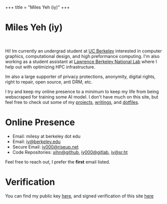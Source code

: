 +++
title = "Miles Yeh (iy)"
+++
# Miles Yeh (iy)
<br/>

Hi! Im currently an undergrad student at [UC Berkeley](https://eecs.berkeley.edu/cs/) interested in computer graphics, computational design, and high preformance computing. I'm also working as a student assistant at [Lawrence Berkeley National Lab](https://www.lbl.gov/) where I help out with optimizing HPC infrastructure. 


Im also a large supporter of privacy protections, anonymity, digital rights, right to repair, open source, anti DRM, etc. 

I try and keep my online presence to a minimum to keep my life from being webscraped for training some AI model. I don't have much on this site, but feel free to check out some of my [projects](/projects/), [writings](/writings/), and [dotfiles](https://github.com/xihn). 


<!-- 

> *"Useless blockquote"* 


Discover additional content:

- With Subitems
  - With Subsubitems
  - [Example Page](./about)
- this list is just the content of `content/_index.md`, the tests are shamelessly stolen from [no style, please!](https://www.getzola.org/themes/no-style-please/)

--->

# Online Presence
- Email: milesy at berkeley dot edu
- Email: [iy@berkeley.edu](mailto:iy@berkeley.edu)
- Secure Email: [iy000@riseup.net](mailto:iy000@riseup.net)
- Code Repositories: [xihn@github](https://github.com/xihn), [iy000@gitlab](https://gitlab.com/iy000), [iy@sr.ht](https://git.sr.ht/~iy)

Feel free to reach out, I prefer the **first** email listed.



# Verification

You can find my public key [here](https://raw.githubusercontent.com/xihn/static/refs/heads/main/static/publickey.asc), and signed verification of this site [here](https://raw.githubusercontent.com/xihn/static/refs/heads/main/static/siteownership.txt)